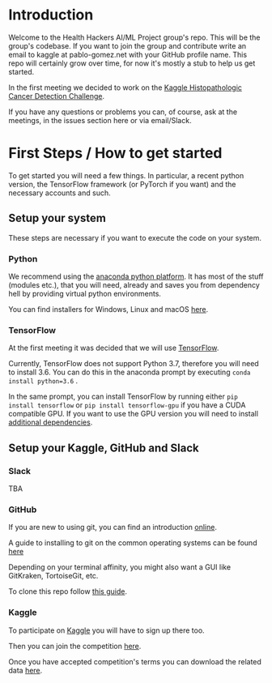 # Introduction

Welcome to the Health Hackers AI/ML Project group's repo. This will be the group's codebase. If you want to join the group and contribute write an email to kaggle at pablo-gomez.net with your GitHub profile name. This repo will certainly grow over time, for now it's mostly a stub to help us get started. 

In the first meeting we decided to work on the [Kaggle Histopathologic Cancer Detection Challenge](https://www.kaggle.com/c/histopathologic-cancer-detection/overview).

If you have any questions or problems you can, of course, ask at the meetings, in the issues section here or via email/Slack.

# First Steps / How to get started

To get started you will need a few things. In particular, a recent python version, the TensorFlow framework (or PyTorch if you want) and the necessary accounts and such.

## Setup your system

These steps are necessary if you want to execute the code on your system.

### Python

We recommend using the [anaconda python platform](https://www.anaconda.com/distribution/). It has most of the stuff (modules etc.), that you will need, already and saves you from dependency hell by providing virtual python environments.

You can find installers for Windows, Linux and macOS [here](https://www.anaconda.com/download/).

### TensorFlow

At the first meeting it was decided that we will use [TensorFlow](https://www.tensorflow.org). 

Currently, TensorFlow does not support Python 3.7, therefore you will need to install 3.6. You can do this in the anaconda prompt by executing `conda install python=3.6` .

In the same prompt, you can install TensorFlow by running either `pip install tensorflow` or `pip install tensorflow-gpu` if you have a CUDA compatible GPU. If you want to use the GPU version you will need to install [additional dependencies](https://www.tensorflow.org/install/gpu). 
## Setup your Kaggle, GitHub and Slack

### Slack

TBA

### GitHub

If you are new to using git,  you can find an introduction [online](https://www.atlassian.com/git/tutorials/what-is-version-control).

A guide to installing to git on the common operating systems can be found [here](https://git-scm.com/book/en/v2/Getting-Started-Installing-Git)

Depending on your terminal affinity, you might also want a GUI like GitKraken, TortoiseGit, etc.

To clone this repo follow [this guide](https://help.github.com/articles/cloning-a-repository/).

### Kaggle

To participate on [Kaggle](https://www.kaggle.com/) you will have to sign up there too. 

Then you can join the competition [here](https://www.kaggle.com/c/histopathologic-cancer-detection/overview).

Once you have accepted competition's terms you can download the related data [here](https://www.kaggle.com/c/11848/download-all).
